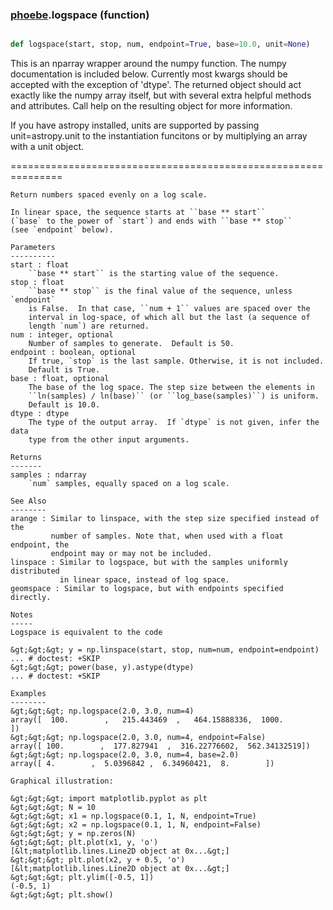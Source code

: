 ### [phoebe](phoebe.md).logspace (function)


```py

def logspace(start, stop, num, endpoint=True, base=10.0, unit=None)

```



This is an nparray wrapper around the numpy function.  The
numpy documentation is included below.  Currently most kwargs
should be accepted with the exception of 'dtype'.  The returned
object should act exactly like the numpy array itself, but with
several extra helpful methods and attributes.  Call help on the
resulting object for more information.

If you have astropy installed, units are supported by passing unit=astropy.unit
to the instantiation funcitons or by multiplying an array with a unit object.

===============================================================



    Return numbers spaced evenly on a log scale.

    In linear space, the sequence starts at ``base ** start``
    (`base` to the power of `start`) and ends with ``base ** stop``
    (see `endpoint` below).

    Parameters
    ----------
    start : float
        ``base ** start`` is the starting value of the sequence.
    stop : float
        ``base ** stop`` is the final value of the sequence, unless `endpoint`
        is False.  In that case, ``num + 1`` values are spaced over the
        interval in log-space, of which all but the last (a sequence of
        length `num`) are returned.
    num : integer, optional
        Number of samples to generate.  Default is 50.
    endpoint : boolean, optional
        If true, `stop` is the last sample. Otherwise, it is not included.
        Default is True.
    base : float, optional
        The base of the log space. The step size between the elements in
        ``ln(samples) / ln(base)`` (or ``log_base(samples)``) is uniform.
        Default is 10.0.
    dtype : dtype
        The type of the output array.  If `dtype` is not given, infer the data
        type from the other input arguments.

    Returns
    -------
    samples : ndarray
        `num` samples, equally spaced on a log scale.

    See Also
    --------
    arange : Similar to linspace, with the step size specified instead of the
             number of samples. Note that, when used with a float endpoint, the
             endpoint may or may not be included.
    linspace : Similar to logspace, but with the samples uniformly distributed
               in linear space, instead of log space.
    geomspace : Similar to logspace, but with endpoints specified directly.

    Notes
    -----
    Logspace is equivalent to the code

    &gt;&gt;&gt; y = np.linspace(start, stop, num=num, endpoint=endpoint)
    ... # doctest: +SKIP
    &gt;&gt;&gt; power(base, y).astype(dtype)
    ... # doctest: +SKIP

    Examples
    --------
    &gt;&gt;&gt; np.logspace(2.0, 3.0, num=4)
    array([  100.        ,   215.443469  ,   464.15888336,  1000.        ])
    &gt;&gt;&gt; np.logspace(2.0, 3.0, num=4, endpoint=False)
    array([ 100.        ,  177.827941  ,  316.22776602,  562.34132519])
    &gt;&gt;&gt; np.logspace(2.0, 3.0, num=4, base=2.0)
    array([ 4.        ,  5.0396842 ,  6.34960421,  8.        ])

    Graphical illustration:

    &gt;&gt;&gt; import matplotlib.pyplot as plt
    &gt;&gt;&gt; N = 10
    &gt;&gt;&gt; x1 = np.logspace(0.1, 1, N, endpoint=True)
    &gt;&gt;&gt; x2 = np.logspace(0.1, 1, N, endpoint=False)
    &gt;&gt;&gt; y = np.zeros(N)
    &gt;&gt;&gt; plt.plot(x1, y, 'o')
    [&lt;matplotlib.lines.Line2D object at 0x...&gt;]
    &gt;&gt;&gt; plt.plot(x2, y + 0.5, 'o')
    [&lt;matplotlib.lines.Line2D object at 0x...&gt;]
    &gt;&gt;&gt; plt.ylim([-0.5, 1])
    (-0.5, 1)
    &gt;&gt;&gt; plt.show()

    

